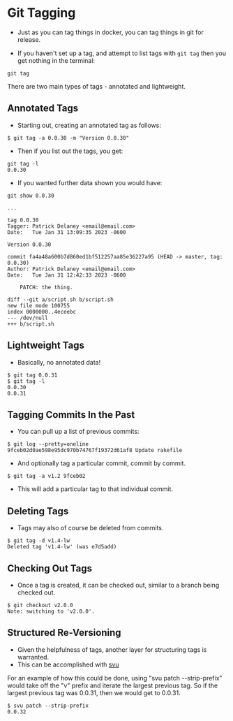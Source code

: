 # Git Tagging

* Just as you can tag things in docker, you can tag things in git for release.

* If you haven't set up a tag, and attempt to list tags with ```git tag``` then you get nothing in the terminal:

```
git tag

```

There are two main types of tags - annotated and lightweight.

## Annotated Tags

* Starting out, creating an annotated tag as follows:

```
$ git tag -a 0.0.30 -m "Version 0.0.30"
```

* Then if you list out the tags, you get:

```
git tag -l
0.0.30
```

* If you wanted further data shown you would have:

```
git show 0.0.30

...

tag 0.0.30
Tagger: Patrick Delaney <email@email.com>
Date:   Tue Jan 31 13:09:35 2023 -0600

Version 0.0.30

commit fa4a48a600b7d860ed1bf512257aa85e36227a95 (HEAD -> master, tag: 0.0.30)
Author: Patrick Delaney <email@email.com>
Date:   Tue Jan 31 12:42:33 2023 -0600

    PATCH: the thing.

diff --git a/script.sh b/script.sh
new file mode 100755
index 0000000..4eceebc
--- /dev/null
+++ b/script.sh
```

## Lightweight Tags

* Basically, no annotated data!

```
$ git tag 0.0.31
$ git tag -l
0.0.30
0.0.31
```

## Tagging Commits In the Past

* You can pull up a list of previous commits:

```
$ git log --pretty=oneline
9fceb02d0ae598e95dc970b74767f19372d61af8 Update rakefile
```

* And optionally tag a particular commit, commit by commit.

```
$ git tag -a v1.2 9fceb02
```
* This will add a particular tag to that individual commit.

## Deleting Tags

* Tags may also of course be deleted from commits.

```
$ git tag -d v1.4-lw
Deleted tag 'v1.4-lw' (was e7d5add)
```

## Checking Out Tags

* Once a tag is created, it can be checked out, similar to a branch being checked out.

```
$ git checkout v2.0.0
Note: switching to 'v2.0.0'.
```

## Structured Re-Versioning

* Given the helpfulness of tags, another layer for structuring tags is warranted.
* This can be accomplished with [svu](/about-svu/svu.md)

For an example of how this could be done, using "svu patch --strip-prefix" would take off the "v" prefix and iterate the largest previous tag. So if the largest previous tag was 0.0.31, then we would get to 0.0.31.

```
$ svu patch --strip-prefix
0.0.32
```